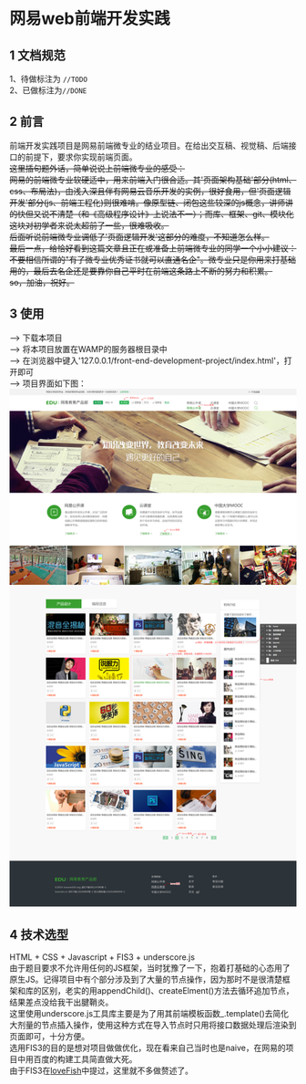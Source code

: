 # 网易web前端开发实践
## 1 文档规范
1、待做标注为 `//TODO`<br/>
2、已做标注为`//DONE`
## 2 前言
前端开发实践项目是网易前端微专业的结业项目。在给出交互稿、视觉稿、后端接口的前提下，要求你实现前端页面。<br/>
~~这里插句题外话，简单说说上前端微专业的感受：<br/>
网易的前端微专业软硬适中，用来前端入门很合适。其'页面架构基础'部分(html、css、布局法)，由浅入深且伴有网易云音乐开发的实例，很好食用，但'页面逻辑开发'部分(js、前端工程化)则很难啃。像原型链、闭包这些较深的js概念，讲师讲的快但又说不清楚（和《高级程序设计》上说法不一）；而库、框架、git、模块化这块对初学者来说太超前了一些，很难吸收。<br/>
后面听说前端微专业调低了'页面逻辑开发'这部分的难度，不知道怎么样。<br/>
最后一点，给恰好看到这篇文章且正在或准备上前端微专业的同学一个小小建议：不要相信所谓的"有了微专业优秀证书就可以直通名企"。微专业只是你用来打基础用的，最后去名企还是要靠你自己平时在前端这条路上不断的努力和积累。<br/>
so，加油，祝好。<br/>~~
## 3 使用
--> 下载本项目<br/>
--> 将本项目放置在WAMP的服务器根目录中<br/>
--> 在浏览器中键入'127.0.0.1/front-end-development-project/index.html'，打开即可<br/>
--> 项目界面如下图：<br/>
![screenshoots](screenshoots.jpg)
## 4 技术选型
HTML + CSS + Javascript + FIS3 + underscore.js<br/>
由于题目要求不允许用任何的JS框架，当时犹豫了一下，抱着打基础的心态用了原生JS。记得项目中有个部分涉及到了大量的节点操作，因为那时不是很清楚框架和库的区别，老实的用appendChild()、createElment()方法去循环追加节点，结果差点没给我干出腱鞘炎。<br/>
这里使用underscore.js工具库主要是为了用其前端模板函数\_.template()去简化大剂量的节点插入操作，使用这种方式在导入节点时只用将接口数据处理后渲染到页面即可，十分方便。<br/>
选用FIS3的目的是想对项目做做优化，现在看来自己当时也是naive，在网易的项目中用百度的构建工具简直做大死。<br/>
由于FIS3在[loveFish](https://github.com/Sy-52/LoveFish)中提过，这里就不多做赘述了。


